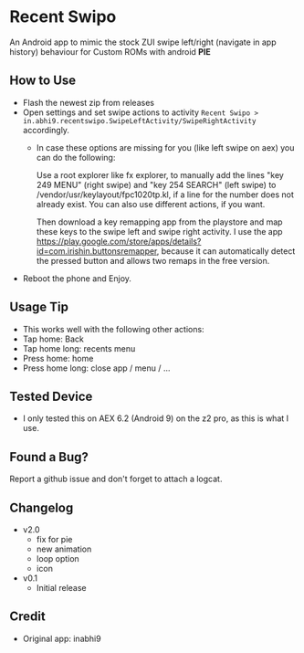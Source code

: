 # Recent Swipo
An Android app to mimic the stock ZUI swipe left/right (navigate in app history) behaviour for Custom ROMs with android **PIE**

## How to Use
* Flash the newest zip from releases
* Open settings and set swipe actions to activity
`Recent Swipo > in.abhi9.recentswipo.SwipeLeftActivity/SwipeRightActivity` accordingly.
  * In case these options are missing for you (like left swipe on aex) you can do the following:
  
     Use a root explorer like fx explorer, to manually add the lines "key 249 MENU" (right swipe) and "key 254 SEARCH" (left swipe) to /vendor/usr/keylayout/fpc1020tp.kl, if a line for the number does not already exist. You can also use different actions, if you want.
   
     Then download a key remapping app from the playstore and map these keys to the swipe left and swipe right activity. I use the app https://play.google.com/store/apps/details?id=com.irishin.buttonsremapper, because it can automatically detect the pressed button and allows two remaps in the free version.
* Reboot the phone and Enjoy.

## Usage Tip
 * This works well with the following other actions:
 * Tap home: Back
 * Tap home long: recents menu
 * Press home: home
 * Press home long: close app / menu / ...


## Tested Device
* I only tested this on AEX 6.2 (Android 9) on the z2 pro, as this is what I use.

## Found a Bug?
Report a github issue and don't forget to attach a logcat.

## Changelog
* v2.0
  * fix for pie
  * new animation
  * loop option
  * icon
* v0.1
  * Initial release


## Credit
- Original app: inabhi9
